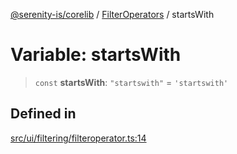 [@serenity-is/corelib](../../../README.md) / [FilterOperators](../README.md) / startsWith

# Variable: startsWith

> `const` **startsWith**: `"startswith"` = `'startswith'`

## Defined in

[src/ui/filtering/filteroperator.ts:14](https://github.com/serenity-is/serenity/blob/master/packages/corelib/src/ui/filtering/filteroperator.ts#L14)
